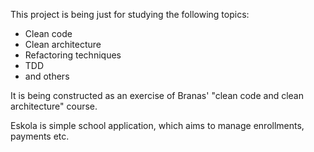 This project is being just for studying the following topics:
 - Clean code
 - Clean architecture
 - Refactoring techniques
 - TDD
 - and others
 
It is being constructed as an exercise of Branas' "clean code and clean architecture" course.

Eskola is simple school application, which aims to manage enrollments, payments etc.

